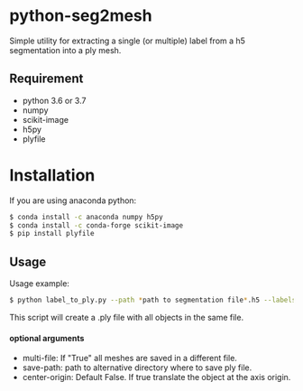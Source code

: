 # python-seg2mesh
Simple utility for extracting a single (or multiple) label from a h5 segmentation into a ply mesh.

## Requirement
- python 3.6 or 3.7
- numpy
- scikit-image
- h5py
- plyfile

# Installation
If you are using anaconda python:
```bash
$ conda install -c anaconda numpy h5py
$ conda install -c conda-forge scikit-image
$ pip install plyfile
```


## Usage 
Usage example:
```bash
$ python label_to_ply.py --path *path to segmentation file*.h5 --labels 10 34 101 
```
This script will create a .ply file with all objects in the same file.

#### optional arguments
* multi-file: If "True" all meshes are saved in a different file. 
* save-path: path to alternative directory where to save ply file.
* center-origin: Default False. If true translate the object at the axis origin.


